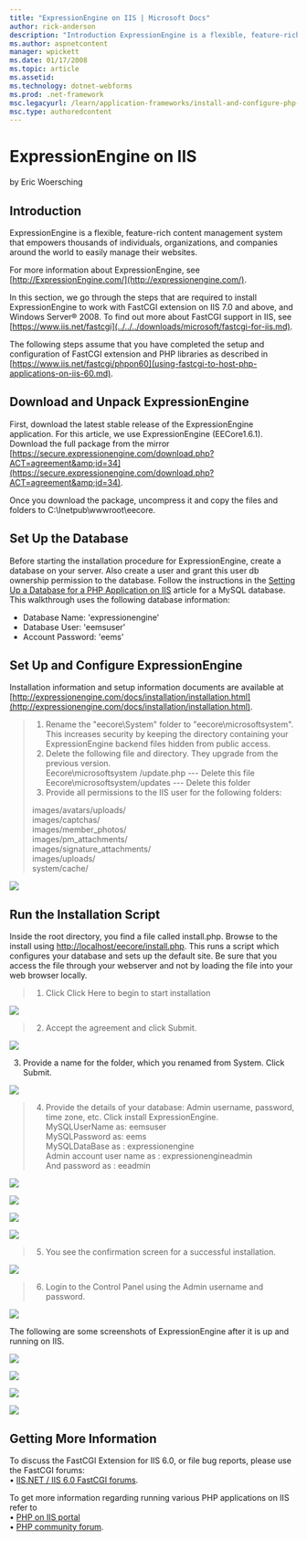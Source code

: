 ```yaml
---
title: "ExpressionEngine on IIS | Microsoft Docs"
author: rick-anderson
description: "Introduction ExpressionEngine is a flexible, feature-rich content management system that empowers thousands of individuals, organizations, and companies arou..."
ms.author: aspnetcontent
manager: wpickett
ms.date: 01/17/2008
ms.topic: article
ms.assetid: 
ms.technology: dotnet-webforms
ms.prod: .net-framework
msc.legacyurl: /learn/application-frameworks/install-and-configure-php-applications-on-iis/expressionengine-on-iis
msc.type: authoredcontent
---
```

ExpressionEngine on IIS
====================
by Eric Woersching

## Introduction

ExpressionEngine is a flexible, feature-rich content management system that empowers thousands of individuals, organizations, and companies around the world to easily manage their websites.

For more information about ExpressionEngine, see [http://ExpressionEngine.com/](http://expressionengine.com/).  
  
In this section, we go through the steps that are required to install ExpressionEngine to work with FastCGI extension on IIS 7.0 and above, and Windows Server® 2008. To find out more about FastCGI support in IIS, see [https://www.iis.net/fastcgi](../../../downloads/microsoft/fastcgi-for-iis.md).

The following steps assume that you have completed the setup and configuration of FastCGI extension and PHP libraries as described in [https://www.iis.net/fastcgi/phpon60](using-fastcgi-to-host-php-applications-on-iis-60.md).

## Download and Unpack ExpressionEngine

First, download the latest stable release of the ExpressionEngine application. For this article, we use ExpressionEngine (EECore1.6.1). Download the full package from the mirror [https://secure.expressionengine.com/download.php?ACT=agreement&amp;id=34](https://secure.expressionengine.com/download.php?ACT=agreement&amp;id=34).  
  
 Once you download the package, uncompress it and copy the files and folders to C:\Inetpub\wwwroot\eecore.

## Set Up the Database

Before starting the installation procedure for ExpressionEngine, create a database on your server. Also create a user and grant this user db ownership permission to the database. Follow the instructions in the [Setting Up a Database for a PHP Application on IIS](../install-and-configure-php-on-iis/setting-up-a-database-for-a-php-application-on-iis.md) article for a MySQL database. This walkthrough uses the following database information:

- Database Name: 'expressionengine'
- Database User: 'eemsuser'
- Account Password: 'eems'

## Set Up and Configure ExpressionEngine

Installation information and setup information documents are available at [http://expressionengine.com/docs/installation/installation.html](http://expressionengine.com/docs/installation/installation.html).

> 1. Rename the "eecore\System" folder to "eecore\microsoftsystem". This increases security by keeping the directory containing your ExpressionEngine backend files hidden from public access.  
> 2. Delete the following file and directory. They upgrade from the previous version.  
>  Eecore\microsoftsystem /update.php --- Delete this file  
>  Eecore\microsoftsystem/updates --- Delete this folder  
> 3. Provide all permissions to the IIS user for the following folders:  
>   
> images/avatars/uploads/   
> images/captchas/   
> images/member\_photos/   
> images/pm\_attachments/   
> images/signature\_attachments/   
> images/uploads/   
> system/cache/


[![](expressionengine-on-iis/_static/image5.jpg)](expressionengine-on-iis/_static/image4.jpg)

## Run the Installation Script

Inside the root directory, you find a file called install.php. Browse to the install using [http://localhost/eecore/install.php](http://localhost/eecore/install.php). This runs a script which configures your database and sets up the default site. Be sure that you access the file through your webserver and not by loading the file into your web browser locally.

> 1. Click Click Here to begin to start installation


[![](expressionengine-on-iis/_static/image13.jpg)](expressionengine-on-iis/_static/image12.jpg)

> 2. Accept the agreement and click Submit.


[![](expressionengine-on-iis/_static/image17.jpg)](expressionengine-on-iis/_static/image16.jpg)

3. Provide a name for the folder, which you renamed from System. Click Submit.

[![](expressionengine-on-iis/_static/image19.jpg)](expressionengine-on-iis/_static/image18.jpg)


> 4. Provide the details of your database: Admin username, password, time zone, etc. Click install ExpressionEngine.  
> MySQLUserName as: eemsuser  
> MySQLPassword as: eems  
> MySQLDataBase as : expressionengine  
> Admin account user name as : expressionengineadmin  
> And password as : eeadmin


[![](expressionengine-on-iis/_static/image22.jpg)](expressionengine-on-iis/_static/image21.jpg)

[![](expressionengine-on-iis/_static/image24.jpg)](expressionengine-on-iis/_static/image23.jpg)

[![](expressionengine-on-iis/_static/image26.jpg)](expressionengine-on-iis/_static/image25.jpg)

[![](expressionengine-on-iis/_static/image28.jpg)](expressionengine-on-iis/_static/image27.jpg)

> 5. You see the confirmation screen for a successful installation.


[![](expressionengine-on-iis/_static/image30.jpg)](expressionengine-on-iis/_static/image29.jpg)

> 6. Login to the Control Panel using the Admin username and password.


[![](expressionengine-on-iis/_static/image33.jpg)](expressionengine-on-iis/_static/image32.jpg)

The following are some screenshots of ExpressionEngine after it is up and running on IIS.

[![](expressionengine-on-iis/_static/image35.jpg)](expressionengine-on-iis/_static/image34.jpg)

[![](expressionengine-on-iis/_static/image37.jpg)](expressionengine-on-iis/_static/image36.jpg)

[![](expressionengine-on-iis/_static/image39.jpg)](expressionengine-on-iis/_static/image38.jpg)

[![](expressionengine-on-iis/_static/image41.jpg)](expressionengine-on-iis/_static/image40.jpg)

## Getting More Information

To discuss the FastCGI Extension for IIS 6.0, or file bug reports, please use the FastCGI forums:   
• [IIS.NET / IIS 6.0 FastCGI forums](https://forums.iis.net/1103.aspx).   
  
To get more information regarding running various PHP applications on IIS refer to   
• [PHP on IIS portal](https://php.iis.net/)  
• [PHP community forum](https://forums.iis.net/1102.aspx).